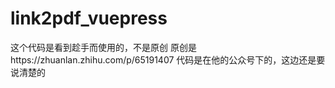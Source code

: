 # link2pdf_vuepress
这个代码是看到趁手而使用的，不是原创
原创是https://zhuanlan.zhihu.com/p/65191407
代码是在他的公众号下的，这边还是要说清楚的
